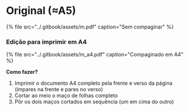 # Original \(≈A5\)

{% file src="../.gitbook/assets/m.pdf" caption="Sem compaginar" %}

### Edição para imprimir em A4

{% file src="../.gitbook/assets/m\_a4.pdf" caption="Compaginado em A4" %}

**Como fazer?**

1. Imprimir o documento A4 completo pela frente e verso da página \(ímpares na frente e pares no verso\)
2. Cortar ao meio o maço de folhas completo
3. Pôr os dois maços cortados em sequência \(um em cima do outro\)

